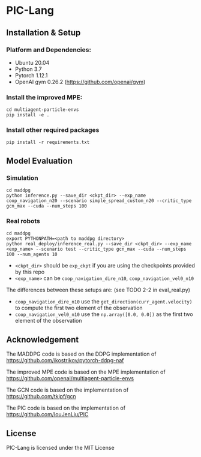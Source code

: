 # PIC-Lang

## Installation & Setup

### Platform and Dependencies: 
* Ubuntu 20.04 
* Python 3.7
* Pytorch 1.12.1
* OpenAI gym 0.26.2 (https://github.com/openai/gym)

### Install the improved MPE:
    cd multiagent-particle-envs
    pip install -e .

### Install other required packages
    pip install -r requirements.txt

## Model Evaluation

### Simulation
    cd maddpg
    python inference.py --save_dir <ckpt_dir> --exp_name coop_navigation_n20 --scenario simple_spread_custom_n20 --critic_type gcn_max --cuda --num_steps 100

### Real robots
    cd maddpg
    export PYTHONPATH=<path to maddpg directory>
    python real_deploy/inference_real.py --save_dir <ckpt_dir> --exp_name <exp_name> --scenario test --critic_type gcn_max --cuda --num_steps 100 --num_agents 10

- `<ckpt_dir>` should be `exp_ckpt` if you are using the checkpoints provided by this repo
- `<exp_name>` can be `coop_navigation_dire_n10`, `coop_navigation_vel0_n10`

The differences between these setups are: (see TODO 2-2 in eval_real.py)
- `coop_navigation_dire_n10` use the `get_direction(curr_agent.velocity)` to compute the first two element of the observation
- `coop_navigation_vel0_n10` use the `np.array([0.0, 0.0])` as the first two element of the observation

## Acknowledgement
The MADDPG code is based on the DDPG implementation of https://github.com/ikostrikov/pytorch-ddpg-naf

The improved MPE code is based on the MPE implementation of https://github.com/openai/multiagent-particle-envs

The GCN code is based on the implementation of https://github.com/tkipf/gcn

The PIC code is based on the implementation of https://github.com/IouJenLiu/PIC

## License
PIC-Lang is licensed under the MIT License

